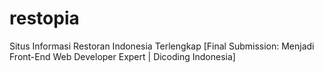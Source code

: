# restopia
Situs Informasi Restoran Indonesia Terlengkap [Final Submission: Menjadi Front-End Web Developer Expert | Dicoding Indonesia]
